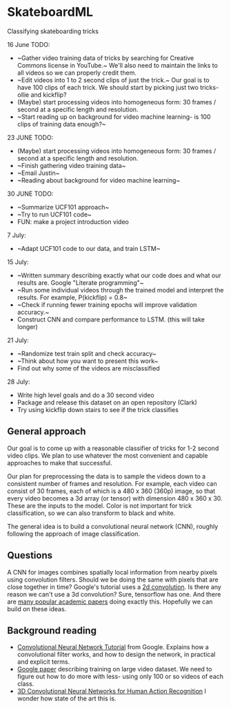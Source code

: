 # SkateboardML
Classifying skateboarding tricks


16 June TODO:

- ~Gather video training data of tricks by searching for Creative Commons license in YouTube.~
    We'll also need to maintain the links to all videos so we can properly credit them.
- ~Edit videos into 1 to 2 second clips of just the trick.~
    Our goal is to have 100 clips of each trick.
    We should start by picking just two tricks- ollie and kickflip?
- (Maybe) start processing videos into homogeneous form: 30 frames / second at a specific length and resolution.
- ~Start reading up on background for video machine learning- is 100 clips of training data enough?~

23 JUNE TODO:
- (Maybe) start processing videos into homogeneous form: 30 frames / second at a specific length and resolution.
- ~Finish gathering video training data~
- ~Email Justin~
- ~Reading about background for video machine learning~

30 JUNE TODO:
- ~Summarize UCF101 approach~
- ~Try to run UCF101 code~
- FUN: make a project introduction video

7 July:
- ~Adapt UCF101 code to our data, and train LSTM~

15 July:

- ~Written summary describing exactly what our code does and what our results are. Google "Literate programming"~
- ~Run some individual videos through the trained model and interpret the results. For example, P(kickflip) = 0.8~
- ~Check if running fewer training epochs will improve validation accuracy.~
- Construct CNN and compare performance to LSTM. (this will take longer)

21 July:
- ~Randomize test train split and check accuracy~
- ~Think about how you want to present this work~
- Find out why some of the videos are misclassified

28 July:
- Write high level goals and do a 30 second video
- Package and release this dataset on an open repository (Clark)
- Try using kickflip down stairs to see if the trick classifies


## General approach

Our goal is to come up with a reasonable classifier of tricks for 1-2 second video clips.
We plan to use whatever the most convenient and capable approaches to make that successful.

Our plan for preprocessing the data is to sample the videos down to a consistent number of frames and resolution.
For example, each video can consist of 30 frames, each of which is a 480 x 360 (360p) image, so that every video becomes a 3d array (or tensor) with dimension 480 x 360 x 30.
These are the inputs to the model.
Color is not important for trick classification, so we can also transform to black and white.

The general idea is to build a convolutional neural network (CNN), roughly following the approach of image classification.


## Questions

A CNN for images combines spatially local information from nearby pixels using convolution filters.
Should we be doing the same with pixels that are close together in time?
Google's tutorial uses a [2d convolution](https://www.tensorflow.org/api_docs/python/tf/keras/layers/Conv2D).
Is there any reason we can't use a 3d convolution?
Sure, tensorflow has one.
And there are [many popular academic papers](https://scholar.google.com/scholar?q=3d+convolution+neural+network+video&hl=en&as_sdt=0&as_vis=1&oi=scholart) doing exactly this.
Hopefully we can build on these ideas.


## Background reading

- [Convolutional Neural Network Tutorial](https://developers.google.com/machine-learning/practica/image-classification/convolutional-neural-networks) from Google.
    Explains how a convolutional filter works, and how to design the network, in practical and explicit terms.
- [Google paper](https://static.googleusercontent.com/media/research.google.com/en//pubs/archive/42455.pdf) describing training on large video dataset.
    We need to figure out how to do more with less- using only 100 or so videos of each class.
- [3D Convolutional Neural Networks for Human Action Recognition](https://icml.cc/Conferences/2010/papers/100.pdf)
    I wonder how state of the art this is.
